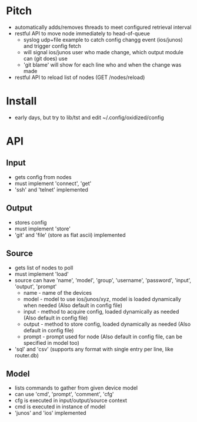 # Pitch
 * automatically adds/removes threads to meet configured retrieval interval
 * restful API to move node immediately to head-of-queue 
   * syslog udp+file example to catch config changg event (ios/junos) and trigger config fetch
   * will signal ios/junos user who made change, which output module can (git does) use
   * 'git blame' will show for each line who and when the change was made
 * restful API to reload list of nodes (GET /nodes/reload)

# Install
 * early days, but try to lib/tst and edit ~/.config/oxidized/config

# API
## Input
 * gets config from nodes
 * must implement 'connect', 'get'
 * 'ssh' and 'telnet' implemented

## Output
 * stores config
 * must implement 'store'
 * 'git' and 'file' (store as flat ascii) implemented

## Source
 * gets list of nodes to poll
 * must implement 'load'
 * source can have 'name', 'model', 'group', 'username', 'password', 'input', 'output', 'prompt'
   * name - name of the devices
   * model - model to use ios/junos/xyz, model is loaded dynamically when needed (Also default in config file)
   * input - method to acquire config, loaded dynamically as needed (Also default in config file)
   * output - method to store config, loaded dynamically as needed (Also default in config file)
   * prompt - prompt used for node (Also default in config file, can be specified in model too)
 * 'sql' and 'csv' (supports any format with single entry per line, like router.db)

## Model
 * lists commands to gather from given device model
 * can use 'cmd', 'prompt', 'comment', 'cfg'
 * cfg is executed in input/output/source context
 * cmd is executed in instance of model
 * 'junos' and 'ios' implemented
